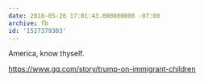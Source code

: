```yaml
---
date: 2018-05-26 17:01:43.000000000 -07:00
archive: fb
id: '1527379303'
---
```


America, know thyself. 

https://www.gq.com/story/trump-on-immigrant-children
